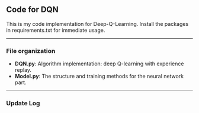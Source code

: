 ## Code for DQN
This is my code implementation for Deep-Q-Learning. Install the packages in requirements.txt for immediate usage.

***
### File organization
* **DQN.py**: Algorithm implementation: deep Q-learning with experience replay.
* **Model.py**: The structure and training methods for the neural network part.

***
### Update Log
